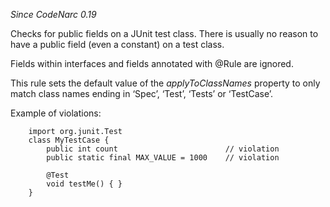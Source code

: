 *Since CodeNarc 0.19*

Checks for public fields on a JUnit test class. There is usually no
reason to have a public field (even a constant) on a test class.

Fields within interfaces and fields annotated with @Rule are ignored.

This rule sets the default value of the *applyToClassNames* property to
only match class names ending in ‘Spec’, ‘Test’, ‘Tests’ or ‘TestCase’.

Example of violations:

        import org.junit.Test
        class MyTestCase {
            public int count                        // violation
            public static final MAX_VALUE = 1000    // violation

            @Test
            void testMe() { }
        }
